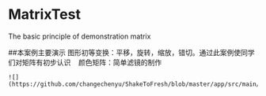 # MatrixTest
The basic principle of demonstration matrix

##本案例主要演示
    图形初等变换：平移，旋转，缩放，错切。通过此案例使同学们对矩阵有初步认识
    颜色矩阵：简单滤镜的制作
    
    ![](https://github.com/changechenyu/ShakeToFresh/blob/master/app/src/main/res/drawable/shake.gif) 
